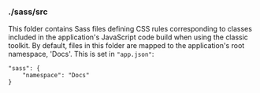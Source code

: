 ### ./sass/src

This folder contains Sass files defining CSS rules corresponding to classes
included in the application's JavaScript code build when using the classic toolkit.
By default, files in this folder are mapped to the application's root namespace, 'Docs'.
This is set in `"app.json"`:

    "sass": {
        "namespace": "Docs"
    }